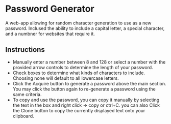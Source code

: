 # Password Generator
A web-app allowing for random character generation to use as a new password. Inclused the ability to include a capital letter, a special character, and a numbner for websites that require it.

## Instructions
- Manually enter a number between 8 and 128 or select a number with the provided arrow controls to determine the length of your password.
- Check boxes to determine what kinds of characters to include. Choosing none will default to all lowercase letters.
- Click the Acquire button to generate a password above the main section. You may click the button again to re-generate a password using the same criteria.
- To copy and use the password, you can copy it manually by selecting the text in the box and right click -> copy or ctrl+C. you can also Click the Clone button to copy the currently displayed text onto your clipboard.
